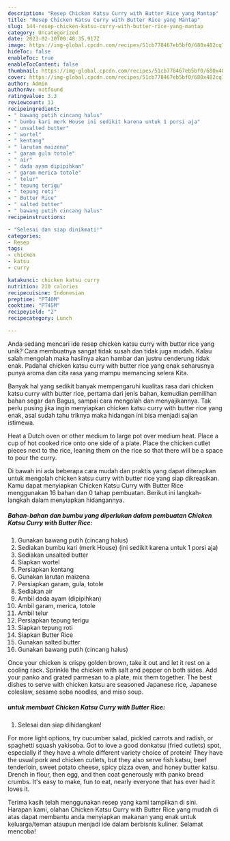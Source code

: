 ```yaml
---
description: "Resep Chicken Katsu Curry with Butter Rice yang Mantap"
title: "Resep Chicken Katsu Curry with Butter Rice yang Mantap"
slug: 144-resep-chicken-katsu-curry-with-butter-rice-yang-mantap
category: Uncategorized
date: 2023-02-10T00:48:35.917Z
image: https://img-global.cpcdn.com/recipes/51cb778467eb5bf0/680x482cq70/chicken-katsu-curry-with-butter-rice-foto-resep-utama.jpg
hideToc: false
enableToc: true
enableTocContent: false
thumbnail: https://img-global.cpcdn.com/recipes/51cb778467eb5bf0/680x482cq70/chicken-katsu-curry-with-butter-rice-foto-resep-utama.jpg
cover: https://img-global.cpcdn.com/recipes/51cb778467eb5bf0/680x482cq70/chicken-katsu-curry-with-butter-rice-foto-resep-utama.jpg
author: Admin
authorAv: notfound
ratingvalue: 3.3
reviewcount: 11
recipeingredient:
- " bawang putih cincang halus"
- " bumbu kari merk House ini sedikit karena untuk 1 porsi aja"
- " unsalted butter"
- " wortel"
- " kentang"
- " larutan maizena"
- " garam gula totole"
- " air"
- " dada ayam dipipihkan"
- " garam merica totole"
- " telur"
- " tepung terigu"
- " tepung roti"
- " Butter Rice"
- " salted butter"
- " bawang putih cincang halus"
recipeinstructions:

- "Selesai dan siap dinikmati!"
categories:
- Resep
tags:
- chicken
- katsu
- curry

katakunci: chicken katsu curry 
nutrition: 210 calories
recipecuisine: Indonesian
preptime: "PT40M"
cooktime: "PT45M"
recipeyield: "2"
recipecategory: Lunch

---
```





Anda sedang mencari ide resep chicken katsu curry with butter rice yang unik? Cara membuatnya sangat tidak susah dan tidak juga mudah. Kalau salah mengolah maka hasilnya akan hambar dan justru cenderung tidak enak. Padahal chicken katsu curry with butter rice yang enak seharusnya punya aroma dan cita rasa yang mampu memancing selera Kita.





Banyak hal yang sedikit banyak mempengaruhi kualitas rasa dari chicken katsu curry with butter rice, pertama dari jenis bahan, kemudian pemilihan bahan segar dan Bagus, sampai cara mengolah dan menyajikannya. Tak perlu pusing jika ingin menyiapkan chicken katsu curry with butter rice yang enak,      asal sudah tahu triknya maka hidangan ini bisa menjadi sajian istimewa.














Heat a Dutch oven or other medium to large pot over medium heat. Place a cup of hot cooked rice onto one side of a plate. Place the chicken cutlet pieces next to the rice, leaning them on the rice so that there will be a space to pour the curry.






Di bawah ini ada beberapa cara mudah dan praktis yang dapat diterapkan untuk mengolah chicken katsu curry with butter rice yang siap dikreasikan. Kamu dapat menyiapkan Chicken Katsu Curry with Butter Rice menggunakan 16 bahan dan 0 tahap pembuatan. Berikut ini langkah-langkah dalam menyiapkan hidangannya.

<!--inarticleads1-->

##### Bahan-bahan dan bumbu yang diperlukan dalam pembuatan Chicken Katsu Curry with Butter Rice:

1. Gunakan  bawang putih (cincang halus)
1. Sediakan  bumbu kari (merk House) (ini sedikit karena untuk 1 porsi aja)
1. Sediakan  unsalted butter
1. Siapkan  wortel
1. Persiapkan  kentang
1. Gunakan  larutan maizena
1. Persiapkan  garam, gula, totole
1. Sediakan  air
1. Ambil  dada ayam (dipipihkan)
1. Ambil  garam, merica, totole
1. Ambil  telur
1. Persiapkan  tepung terigu
1. Siapkan  tepung roti
1. Siapkan  Butter Rice
1. Gunakan  salted butter
1. Gunakan  bawang putih (cincang halus)


Once your chicken is crispy golden brown, take it out and let it rest on a cooling rack. Sprinkle the chicken with salt and pepper on both sides. Add your panko and grated parmesan to a plate, mix them together. The best dishes to serve with chicken katsu are seasoned Japanese rice, Japanese coleslaw, sesame soba noodles, and miso soup. 

<!--inarticleads2-->

#####  untuk membuat Chicken Katsu Curry with Butter Rice:


1. Selesai dan siap dihidangkan!

For more light options, try cucumber salad, pickled carrots and radish, or spaghetti squash yakisoba. Got to love a good donkatsu (fried cutlets) spot, especially if they have a whole different variety choice of protein! They have the usual pork and chicken cutlets, but they also serve fish katsu, beef tenderloin, sweet potato cheese, spicy pizza oven, and honey butter katsu. Drench in flour, then egg, and then coat generously with panko bread crumbs. It&#39;s easy to make, fun to eat, nearly everyone that has ever had it loves it. 

Terima kasih telah menggunakan resep yang kami tampilkan di sini. Harapan kami, olahan Chicken Katsu Curry with Butter Rice yang mudah di atas dapat membantu anda menyiapkan makanan yang enak untuk keluarga/teman ataupun menjadi ide dalam berbisnis kuliner. Selamat mencoba!
